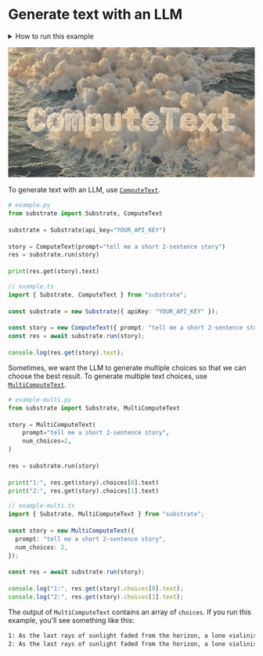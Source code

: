 # Generate text with an LLM

<details>
    <summary>How to run this example</summary>
    
```bash
# Set your API key as an environment variable.
export SUBSTRATE_API_KEY=ENTER_YOUR_KEY

# Run the TypeScript example
cd typescript                   # Navigate to the typescript example
npm install                     # Install dependencies
ts-node example.ts              # Run the ComputeText example
ts-node example-multi.ts        # Run the MultiComputeText example

# Run the Python example
# Note: First install dependencies in the root examples directory.
cd python                             # Navigate to the python example
poetry run python example.py          # Run the ComputeText example
poetry run python example-multi.py    # Run the MultiComputeText example
```

</details>

![hero](hero.png)

To generate text with an LLM, use [`ComputeText`](https://www.substrate.run/nodes#ComputeText).

```python Python
# example.py
from substrate import Substrate, ComputeText

substrate = Substrate(api_key="YOUR_API_KEY")

story = ComputeText(prompt="tell me a short 2-sentence story")
res = substrate.run(story)

print(res.get(story).text)
```

```typescript TypeScript
// example.ts
import { Substrate, ComputeText } from "substrate";

const substrate = new Substrate({ apiKey: "YOUR_API_KEY" });

const story = new ComputeText({ prompt: "tell me a short 2-sentence story" });
const res = await substrate.run(story);

console.log(res.get(story).text);
```

Sometimes, we want the LLM to generate multiple choices so that we can choose the best result. To generate multiple text choices, use [`MultiComputeText`](https://www.substrate.run/nodes#MultiComputeText).

```python Python
# example-multi.py
from substrate import Substrate, MultiComputeText

story = MultiComputeText(
    prompt="tell me a short 2-sentence story",
    num_choices=2,
)

res = substrate.run(story)

print("1:", res.get(story).choices[0].text)
print("2:", res.get(story).choices[1].text)
```

```typescript TypeScript
// example-multi.ts
import { Substrate, MultiComputeText } from "substrate";

const story = new MultiComputeText({
  prompt: "tell me a short 2-sentence story",
  num_choices: 2,
});

const res = await substrate.run(story);

console.log("1:", res.get(story).choices[0].text);
console.log("2:", res.get(story).choices[1].text);
```

The output of `MultiComputeText` contains an array of `choices`. If you run this example, you'll see something like this:

```bash
1: As the last rays of sunlight faded from the horizon, a lone violinist stood on the edge of the cliff, her music echoing across the deserted beach as the waves crashed against the shore below. The melody seemed to capture the essence of the fleeting moment, a symphony of freedom and solitude that would soon be lost in the darkness of night.
2: As the last rays of sunlight faded from the horizon, a lone violinist stood on the edge of the ocean, her music dancing across the waves as the stars began to twinkle in the night sky. The melody seemed to capture the essence of the sea itself, a haunting serenade that echoed through the darkness, a symphony of solitude and beauty.
```

